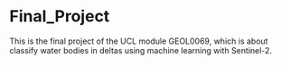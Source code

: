 # Final_Project
This is the final project of the UCL module GEOL0069, which is about classify water bodies in deltas using machine learning with Sentinel-2.
